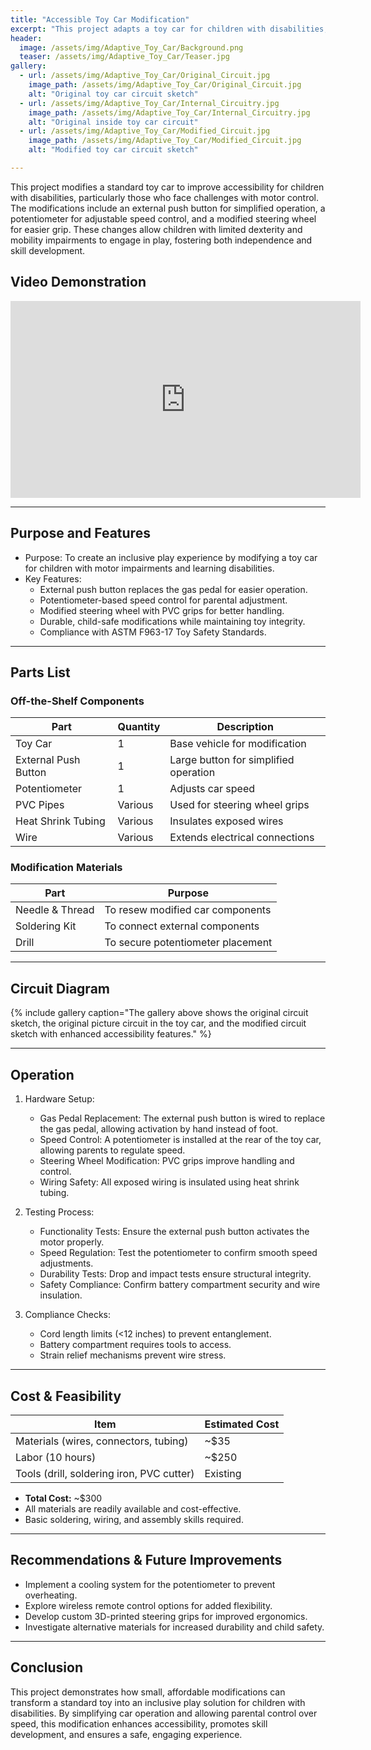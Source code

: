 ```yaml
---
title: "Accessible Toy Car Modification"
excerpt: "This project adapts a toy car for children with disabilities, adding a push button, speed control, and a modified steering wheel."
header:
  image: /assets/img/Adaptive_Toy_Car/Background.png
  teaser: /assets/img/Adaptive_Toy_Car/Teaser.jpg
gallery:
  - url: /assets/img/Adaptive_Toy_Car/Original_Circuit.jpg
    image_path: /assets/img/Adaptive_Toy_Car/Original_Circuit.jpg
    alt: "Original toy car circuit sketch"
  - url: /assets/img/Adaptive_Toy_Car/Internal_Circuitry.jpg
    image_path: /assets/img/Adaptive_Toy_Car/Internal_Circuitry.jpg
    alt: "Original inside toy car circuit"
  - url: /assets/img/Adaptive_Toy_Car/Modified_Circuit.jpg
    image_path: /assets/img/Adaptive_Toy_Car/Modified_Circuit.jpg
    alt: "Modified toy car circuit sketch"

---
```


This project modifies a standard toy car to improve accessibility for children with disabilities, particularly those who face challenges with motor control. The modifications include an external push button for simplified operation, a potentiometer for adjustable speed control, and a modified steering wheel for easier grip. These changes allow children with limited dexterity and mobility impairments to engage in play, fostering both independence and skill development.

## Video Demonstration
<iframe width="560" height="315" src="https://www.youtube.com/embed/a-m4LnRQ_Mg" frameborder="0" allowfullscreen></iframe>

---

## Purpose and Features
- Purpose: To create an inclusive play experience by modifying a toy car for children with motor impairments and learning disabilities.
- Key Features:
  - External push button replaces the gas pedal for easier operation.
  - Potentiometer-based speed control for parental adjustment.
  - Modified steering wheel with PVC grips for better handling.
  - Durable, child-safe modifications while maintaining toy integrity.
  - Compliance with ASTM F963-17 Toy Safety Standards.

---

## Parts List
### Off-the-Shelf Components

| Part                 | Quantity | Description                             |
|----------------------|----------|-----------------------------------------|
| Toy Car             | 1        | Base vehicle for modification          |
| External Push Button | 1        | Large button for simplified operation  |
| Potentiometer       | 1        | Adjusts car speed                      |
| PVC Pipes          | Various   | Used for steering wheel grips          |
| Heat Shrink Tubing | Various   | Insulates exposed wires                |
| Wire               | Various   | Extends electrical connections         |

### Modification Materials

| Part          | Purpose                        |
|--------------|--------------------------------|
| Needle & Thread | To resew modified car components |
| Soldering Kit  | To connect external components |
| Drill         | To secure potentiometer placement |

---

## Circuit Diagram
{% include gallery caption="The gallery above shows the original circuit sketch, the original picture circuit in the toy car, and the modified circuit sketch with enhanced accessibility features." %}

---

## Operation

1. Hardware Setup:
    - Gas Pedal Replacement: The external push button is wired to replace the gas pedal, allowing activation by hand instead of foot.
    - Speed Control: A potentiometer is installed at the rear of the toy car, allowing parents to regulate speed.
    - Steering Wheel Modification: PVC grips improve handling and control.
    - Wiring Safety: All exposed wiring is insulated using heat shrink tubing.

2. Testing Process:
    - Functionality Tests: Ensure the external push button activates the motor properly.
    - Speed Regulation: Test the potentiometer to confirm smooth speed adjustments.
    - Durability Tests: Drop and impact tests ensure structural integrity.
    - Safety Compliance: Confirm battery compartment security and wire insulation.

3. Compliance Checks:
    - Cord length limits (<12 inches) to prevent entanglement.
    - Battery compartment requires tools to access.
    - Strain relief mechanisms prevent wire stress.

---

## Cost & Feasibility

| Item                                | Estimated Cost  |
|-------------------------------------|----------------|
| Materials (wires, connectors, tubing) | ~$35          |
| Labor (10 hours)                   | ~$250         |
| Tools (drill, soldering iron, PVC cutter) | Existing |

- **Total Cost:** ~$300  
- All materials are readily available and cost-effective.  
- Basic soldering, wiring, and assembly skills required.  

---

## Recommendations & Future Improvements
- Implement a cooling system for the potentiometer to prevent overheating.
- Explore wireless remote control options for added flexibility.
- Develop custom 3D-printed steering grips for improved ergonomics.
- Investigate alternative materials for increased durability and child safety.

---

## Conclusion
This project demonstrates how small, affordable modifications can transform a standard toy into an inclusive play solution for children with disabilities. By simplifying car operation and allowing parental control over speed, this modification enhances accessibility, promotes skill development, and ensures a safe, engaging experience.
